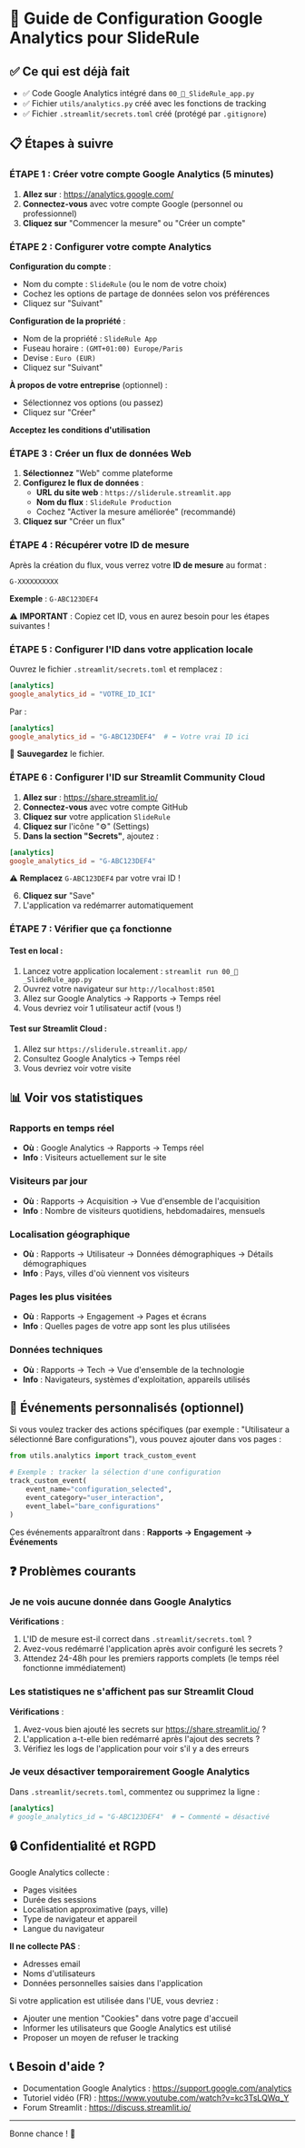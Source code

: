 # 🚀 Guide de Configuration Google Analytics pour SlideRule

## ✅ Ce qui est déjà fait

- ✅ Code Google Analytics intégré dans `00_👋_SlideRule_app.py`
- ✅ Fichier `utils/analytics.py` créé avec les fonctions de tracking
- ✅ Fichier `.streamlit/secrets.toml` créé (protégé par `.gitignore`)

## 📋 Étapes à suivre

### ÉTAPE 1 : Créer votre compte Google Analytics (5 minutes)

1. **Allez sur** : https://analytics.google.com/
2. **Connectez-vous** avec votre compte Google (personnel ou professionnel)
3. **Cliquez sur** "Commencer la mesure" ou "Créer un compte"

### ÉTAPE 2 : Configurer votre compte Analytics

**Configuration du compte** :
- Nom du compte : `SlideRule` (ou le nom de votre choix)
- Cochez les options de partage de données selon vos préférences
- Cliquez sur "Suivant"

**Configuration de la propriété** :
- Nom de la propriété : `SlideRule App`
- Fuseau horaire : `(GMT+01:00) Europe/Paris`
- Devise : `Euro (EUR)`
- Cliquez sur "Suivant"

**À propos de votre entreprise** (optionnel) :
- Sélectionnez vos options (ou passez)
- Cliquez sur "Créer"

**Acceptez les conditions d'utilisation**

### ÉTAPE 3 : Créer un flux de données Web

1. **Sélectionnez** "Web" comme plateforme
2. **Configurez le flux de données** :
   - **URL du site web** : `https://sliderule.streamlit.app`
   - **Nom du flux** : `SlideRule Production`
   - Cochez "Activer la mesure améliorée" (recommandé)
3. **Cliquez sur** "Créer un flux"

### ÉTAPE 4 : Récupérer votre ID de mesure

Après la création du flux, vous verrez votre **ID de mesure** au format :

```
G-XXXXXXXXXX
```

**Exemple** : `G-ABC123DEF4`

⚠️ **IMPORTANT** : Copiez cet ID, vous en aurez besoin pour les étapes suivantes !

### ÉTAPE 5 : Configurer l'ID dans votre application locale

Ouvrez le fichier `.streamlit/secrets.toml` et remplacez :

```toml
[analytics]
google_analytics_id = "VOTRE_ID_ICI"
```

Par :

```toml
[analytics]
google_analytics_id = "G-ABC123DEF4"  # ⬅️ Votre vrai ID ici
```

💾 **Sauvegardez** le fichier.

### ÉTAPE 6 : Configurer l'ID sur Streamlit Community Cloud

1. **Allez sur** : https://share.streamlit.io/
2. **Connectez-vous** avec votre compte GitHub
3. **Cliquez sur** votre application `SlideRule`
4. **Cliquez sur** l'icône "⚙️" (Settings)
5. **Dans la section "Secrets"**, ajoutez :

```toml
[analytics]
google_analytics_id = "G-ABC123DEF4"
```

⚠️ **Remplacez** `G-ABC123DEF4` par votre vrai ID !

6. **Cliquez sur** "Save"
7. L'application va redémarrer automatiquement

### ÉTAPE 7 : Vérifier que ça fonctionne

#### Test en local :
1. Lancez votre application localement : `streamlit run 00_👋_SlideRule_app.py`
2. Ouvrez votre navigateur sur `http://localhost:8501`
3. Allez sur Google Analytics → Rapports → Temps réel
4. Vous devriez voir 1 utilisateur actif (vous !)

#### Test sur Streamlit Cloud :
1. Allez sur `https://sliderule.streamlit.app/`
2. Consultez Google Analytics → Temps réel
3. Vous devriez voir votre visite

## 📊 Voir vos statistiques

### Rapports en temps réel
- **Où** : Google Analytics → Rapports → Temps réel
- **Info** : Visiteurs actuellement sur le site

### Visiteurs par jour
- **Où** : Rapports → Acquisition → Vue d'ensemble de l'acquisition
- **Info** : Nombre de visiteurs quotidiens, hebdomadaires, mensuels

### Localisation géographique
- **Où** : Rapports → Utilisateur → Données démographiques → Détails démographiques
- **Info** : Pays, villes d'où viennent vos visiteurs

### Pages les plus visitées
- **Où** : Rapports → Engagement → Pages et écrans
- **Info** : Quelles pages de votre app sont les plus utilisées

### Données techniques
- **Où** : Rapports → Tech → Vue d'ensemble de la technologie
- **Info** : Navigateurs, systèmes d'exploitation, appareils utilisés

## 🎯 Événements personnalisés (optionnel)

Si vous voulez tracker des actions spécifiques (par exemple : "Utilisateur a sélectionné Bare configurations"), vous pouvez ajouter dans vos pages :

```python
from utils.analytics import track_custom_event

# Exemple : tracker la sélection d'une configuration
track_custom_event(
    event_name="configuration_selected",
    event_category="user_interaction",
    event_label="bare_configurations"
)
```

Ces événements apparaîtront dans : **Rapports → Engagement → Événements**

## ❓ Problèmes courants

### Je ne vois aucune donnée dans Google Analytics

**Vérifications** :
1. L'ID de mesure est-il correct dans `.streamlit/secrets.toml` ?
2. Avez-vous redémarré l'application après avoir configuré les secrets ?
3. Attendez 24-48h pour les premiers rapports complets (le temps réel fonctionne immédiatement)

### Les statistiques ne s'affichent pas sur Streamlit Cloud

**Vérifications** :
1. Avez-vous bien ajouté les secrets sur https://share.streamlit.io/ ?
2. L'application a-t-elle bien redémarré après l'ajout des secrets ?
3. Vérifiez les logs de l'application pour voir s'il y a des erreurs

### Je veux désactiver temporairement Google Analytics

Dans `.streamlit/secrets.toml`, commentez ou supprimez la ligne :

```toml
[analytics]
# google_analytics_id = "G-ABC123DEF4"  # ⬅️ Commenté = désactivé
```

## 🔒 Confidentialité et RGPD

Google Analytics collecte :
- Pages visitées
- Durée des sessions
- Localisation approximative (pays, ville)
- Type de navigateur et appareil
- Langue du navigateur

**Il ne collecte PAS** :
- Adresses email
- Noms d'utilisateurs
- Données personnelles saisies dans l'application

Si votre application est utilisée dans l'UE, vous devriez :
- Ajouter une mention "Cookies" dans votre page d'accueil
- Informer les utilisateurs que Google Analytics est utilisé
- Proposer un moyen de refuser le tracking

## 📞 Besoin d'aide ?

- Documentation Google Analytics : https://support.google.com/analytics
- Tutoriel vidéo (FR) : https://www.youtube.com/watch?v=kc3TsLQWq_Y
- Forum Streamlit : https://discuss.streamlit.io/

---

Bonne chance ! 🚀
